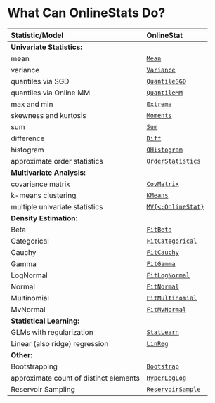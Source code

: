 # What Can OnlineStats Do?

| Statistic/Model                        | OnlineStat                 |
|:---------------------------------------|:---------------------------|
| **Univariate Statistics:**             |                            |
| mean                                   | [`Mean`](@ref)             |
| variance                               | [`Variance`](@ref)         |
| quantiles via SGD                      | [`QuantileSGD`](@ref)      |
| quantiles via Online MM                | [`QuantileMM`](@ref)       |
| max and min                            | [`Extrema`](@ref)          |
| skewness and kurtosis                  | [`Moments`](@ref)          |
| sum                                    | [`Sum`](@ref)              |
| difference                             | [`Diff`](@ref)             |
| histogram                              | [`OHistogram`](@ref)       |
| approximate order statistics           | [`OrderStatistics`](@ref)  |
| **Multivariate Analysis:**             |                            |
| covariance matrix                      | [`CovMatrix`](@ref)        |
| k-means clustering                     | [`KMeans`](@ref)           |
| multiple univariate statistics         | [`MV{<:OnlineStat}`](@ref) |
| **Density Estimation:**                |                            |
| Beta                                   | [`FitBeta`](@ref)          |
| Categorical                            | [`FitCategorical`](@ref)   |
| Cauchy                                 | [`FitCauchy`](@ref)        |
| Gamma                                  | [`FitGamma`](@ref)         |
| LogNormal                              | [`FitLogNormal`](@ref)     |
| Normal                                 | [`FitNormal`](@ref)        |
| Multinomial                            | [`FitMultinomial`](@ref)   |
| MvNormal                               | [`FitMvNormal`](@ref)      |
| **Statistical Learning:**              |                            |
| GLMs with regularization               | [`StatLearn`](@ref)        |
| Linear (also ridge) regression         | [`LinReg`](@ref)           |
| **Other:**                             |                            |
| Bootstrapping                          | [`Bootstrap`](@ref)        |
| approximate count of distinct elements | [`HyperLogLog`](@ref)      |
| Reservoir Sampling                     | [`ReservoirSample`](@ref)  |
